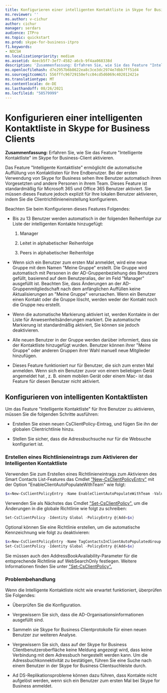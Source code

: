 ```yaml
---
title: Konfigurieren einer intelligenten Kontaktliste in Skype for Business Clients
ms.reviewer: ''
ms.author: v-cichur
author: cichur
manager: serdars
audience: ITPro
ms.topic: quickstart
ms.prod: skype-for-business-itpro
f1.keywords:
- NOCSH
ms.localizationpriority: medium
ms.assetid: 4eecb5f7-3ef7-4582-a6cb-9f4aa068338d
description: 'Zusammenfassung: Erfahren Sie, wie Sie das Feature "Intelligente Kontaktliste" im Skype for Business-Client aktivieren.'
ms.openlocfilehash: d7e2957b6b8622ea8c3ce3dc2974e7dbb7ff51d4
ms.sourcegitcommit: 556fffc96729150efcc04cd5d6069c402012421e
ms.translationtype: MT
ms.contentlocale: de-DE
ms.lasthandoff: 08/26/2021
ms.locfileid: "58579999"
---
```

# <a name="configure-smart-contacts-list-in-skype-for-business-clients"></a>Konfigurieren einer intelligenten Kontaktliste in Skype for Business Clients

**Zusammenfassung:** Erfahren Sie, wie Sie das Feature "Intelligente Kontaktliste" im Skype for Business-Client aktivieren.

Das Feature "Intelligente Kontaktliste" ermöglicht die automatische Auffüllung von Kontaktlisten für Ihre Endbenutzer. Bei der ersten Verwendung von Skype for Business sehen Ihre Benutzer automatisch ihren Vorgesetzten und andere Personen in ihrem Team. Dieses Feature ist standardmäßig für Microsoft 365 und Office 365 Benutzer aktiviert. Sie müssen dieses Feature jedoch explizit für Ihre lokalen Benutzer aktivieren, indem Sie die Clientrichtlinieneinstellung konfigurieren.

Beachten Sie beim Konfigurieren dieses Features Folgendes:

- Bis zu 13 Benutzer werden automatisch in der folgenden Reihenfolge zur Liste der intelligenten Kontakte hinzugefügt:

  1. Manager

  2. Leitet in alphabetischer Reihenfolge

  3. Peers in alphabetischer Reihenfolge

- Wenn sich ein Benutzer zum ersten Mal anmeldet, wird eine neue Gruppe mit dem Namen "Meine Gruppe" erstellt. Die Gruppe wird automatisch mit Personen in der AD-Gruppenbeziehung des Benutzers gefüllt, basierend auf dem Benutzeralias, der im Feld "Manager" ausgefüllt ist. Beachten Sie, dass Änderungen an der AD-Gruppenmitgliedschaft nach dem anfänglichen Auffüllen keine Aktualisierungen an "Meine Gruppe" verursachen. Wenn ein Benutzer einen Kontakt oder die Gruppe löscht, werden weder der Kontakt noch die Gruppe neu erstellt. 

- Wenn die automatische Markierung aktiviert ist, werden Kontakte in der Liste für Anwesenheitsänderungen markiert. Die automatische Markierung ist standardmäßig aktiviert, Sie können sie jedoch deaktivieren. 

- Alle neuen Benutzer in der Gruppe werden darüber informiert, dass sie der Kontaktliste hinzugefügt wurden. Benutzer können ihrer "Meine Gruppe" oder anderen Gruppen ihrer Wahl manuell neue Mitglieder hinzufügen.

- Dieses Feature funktioniert nur für Benutzer, die sich zum ersten Mal anmelden. Wenn sich ein Benutzer zuvor von einem beliebigen Gerät angemeldet hat , z. B. einem mobilen Gerät oder einem Mac- ist das Feature für diesen Benutzer nicht aktiviert.

## <a name="configure-smart-contacts-list"></a>Konfigurieren von intelligenten Kontaktlisten

Um das Feature "Intelligente Kontaktliste" für Ihre Benutzer zu aktivieren, müssen Sie die folgenden Schritte ausführen: 

- Erstellen Sie einen neuen CsClientPolicy-Eintrag, und fügen Sie ihn der globalen Clientrichtlinie hinzu. 

- Stellen Sie sicher, dass die Adressbuchsuche nur für die Websuche konfiguriert ist.

### <a name="create-a-policy-entry-to-enable-smart-contacts-list"></a>Erstellen eines Richtlinieneintrags zum Aktivieren der Intelligenten Kontaktliste

Verwenden Sie zum Erstellen eines Richtlinieneintrags zum Aktivieren des Smart Contacts List-Features das Cmdlet ["New-CsClientPolicyEntry"](/powershell/module/skype/new-csclientpolicyentry?view=skype-ps) mit der Option "EnableClientAutoPopulateWithTeam" wie folgt:

```powershell
$x=New-CsClientPolicyEntry -Name EnableClientAutoPopulateWithTeam -Value $True
```

Verwenden Sie als Nächstes das Cmdlet ["Set-CsClientPolicy",](/powershell/module/skype/set-csclientpolicy?view=skype-ps) um die Änderungen in die globale Richtlinie wie folgt zu schreiben:

```powershell
Set-CsClientPolicy -Identity Global -PolicyEntry @{Add=$x}
```

Optional können Sie eine Richtlinie erstellen, um die automatische Kennzeichnung wie folgt zu deaktivieren:

```powershell
$x=New-CsClientPolicyEntry -Name TagContactsInClientAutoPopulatedGroup -Value $False
Set-CsClientPolicy -Identity Global -PolicyEntry @{Add=$x}
```

Sie müssen auch den AddressBookAvailability-Parameter für die entsprechende Richtlinie auf WebSearchOnly festlegen. Weitere Informationen finden Sie unter ["Set-CsClientPolicy".](/powershell/module/skype/set-csclientpolicy?view=skype-ps) 

### <a name="troubleshoot"></a>Problembehandlung

Wenn die Intelligente Kontaktliste nicht wie erwartet funktioniert, überprüfen Sie Folgendes:

- Überprüfen Sie die Konfiguration. 

- Vergewissern Sie sich, dass die AD-Organisationsinformationen ausgefüllt sind.

- Sammeln sie Skype for Business Clientprotokolle für einen neuen Benutzer zur weiteren Analyse.

- Vergewissern Sie sich, dass auf der Skype for Business Clientbenutzeroberfläche keine Meldung angezeigt wird, dass keine Verbindung mit dem Adressbuch hergestellt werden kann. Um die Adressbuchkonnektivität zu bestätigen, führen Sie eine Suche nach einem Benutzer in der Skype for Business Clientsuchleiste durch.

- Ad DS-Replikationsprobleme können dazu führen, dass Kontakte nicht aufgelöst werden, wenn sich ein Benutzer zum ersten Mal bei Skype for Business anmeldet.